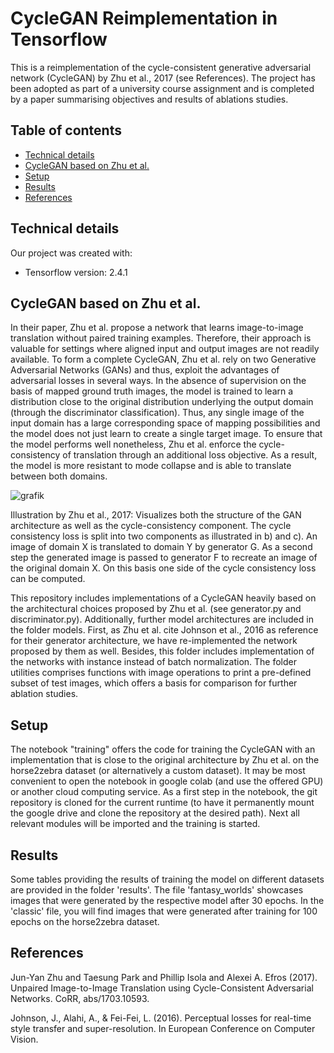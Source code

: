 # CycleGAN Reimplementation in Tensorflow

This is a reimplementation of the cycle-consistent generative adversarial network (CycleGAN) by Zhu et al., 2017 (see References).
The project has been adopted as part of a university course assignment and is completed by a paper summarising objectives and results of ablations studies.
	
## Table of contents
* [Technical details](#technical-details)
* [CycleGAN based on Zhu et al.](#cycle-gan)
* [Setup](#setup)
* [Results](#results)
* [References](#references)

## Technical details
Our project was created with:
* Tensorflow version: 2.4.1
	
## CycleGAN based on Zhu et al.

In their paper, Zhu et al. propose a network that learns image-to-image translation without paired training examples. Therefore, their approach is valuable for settings where aligned input and output images are not readily available. To form a complete CycleGAN, Zhu et al. rely on two Generative Adversarial Networks (GANs) and thus, exploit the advantages of adversarial losses in several ways. In the absence of supervision on the basis of mapped ground truth images, the model is trained to learn a distribution close to the original distribution underlying the output domain (through the discriminator classification). Thus, any single image of the input domain has a large corresponding space of mapping possibilities and the model does not just learn to create a single target image. To ensure that the model performs well nonetheless, Zhu et al. enforce the cycle-consistency of translation through an additional loss objective. As a result, the model is more resistant to mode collapse and is able to translate between both domains. 


![grafik](https://user-images.githubusercontent.com/64196273/113331736-98662680-9320-11eb-8c1a-39d006f0f60e.png)

Illustration by Zhu et al., 2017: Visualizes both the structure of the GAN architecture as well as the cycle-consistency component. The cycle consistency loss is split into two components as illustrated in b) and c). An image of domain X is translated to domain Y by generator G. As a second step the generated image is passed to generator F to recreate an image of the original domain X. On this basis one side of the cycle consistency loss can be computed.


This repository includes implementations of a CycleGAN heavily based on the architectural choices proposed by Zhu et al. (see generator.py and discriminator.py).
Additionally, further model architectures are included in the folder models. First, as Zhu et al. cite Johnson et al., 2016 as reference for their generator architecture, we have re-implemented the network proposed by them as well. Besides, this folder includes implementation of the networks with instance instead of batch normalization.
The folder utilities comprises functions with image operations to print a pre-defined subset of test images, which offers a basis for comparison for further ablation studies. 

## Setup
The notebook "training" offers the code for training the CycleGAN with an implementation that is close to the original architecture by Zhu et al. on the horse2zebra dataset (or alternatively a custom dataset). It may be most convenient to open the notebook in google colab (and use the offered GPU) or another cloud computing service.
As a first step in the notebook, the git repository is cloned for the current runtime (to have it permanently mount the google drive and clone the repository at the desired path). Next all relevant modules will be imported and the training is started.

## Results 
Some tables providing the results of training the model on different datasets are provided in the folder 'results'. The file 'fantasy_worlds' showcases images that were generated by the respective model after 30 epochs. In the 'classic' file, you will find images that were generated after training for 100 epochs on the horse2zebra dataset.

## References

Jun-Yan Zhu and Taesung Park and Phillip Isola and Alexei A. Efros (2017). Unpaired Image-to-Image Translation using Cycle-Consistent Adversarial Networks. CoRR, abs/1703.10593.

Johnson, J., Alahi, A., & Fei-Fei, L. (2016). Perceptual losses for real-time style transfer and super-resolution. In European Conference on Computer Vision.
